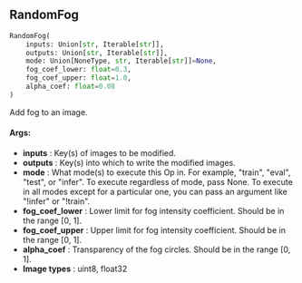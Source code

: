 ## RandomFog
```python
RandomFog(
	inputs: Union[str, Iterable[str]],
	outputs: Union[str, Iterable[str]],
	mode: Union[NoneType, str, Iterable[str]]=None,
	fog_coef_lower: float=0.3,
	fog_coef_upper: float=1.0,
	alpha_coef: float=0.08
)
```
Add fog to an image.


#### Args:

* **inputs** :  Key(s) of images to be modified.
* **outputs** :  Key(s) into which to write the modified images.
* **mode** :  What mode(s) to execute this Op in. For example, "train", "eval", "test", or "infer". To execute        regardless of mode, pass None. To execute in all modes except for a particular one, you can pass an argument        like "!infer" or "!train".
* **fog_coef_lower** :  Lower limit for fog intensity coefficient. Should be in the range [0, 1].
* **fog_coef_upper** :  Upper limit for fog intensity coefficient. Should be in the range [0, 1].
* **alpha_coef** :  Transparency of the fog circles. Should be in the range [0, 1].
* **Image types** :     uint8, float32